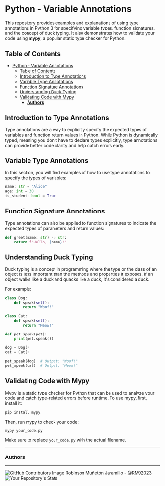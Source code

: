 # Python - Variable Annotations

This repository provides examples and explanations of using type annotations in Python 3 for specifying variable types, function signatures, and the concept of duck typing. It also demonstrates how to validate your code using **mypy**, a popular static type checker for Python.

## Table of Contents

- [Python - Variable Annotations](#python---variable-annotations)
  - [Table of Contents](#table-of-contents)
  - [Introduction to Type Annotations](#introduction-to-type-annotations)
  - [Variable Type Annotations](#variable-type-annotations)
  - [Function Signature Annotations](#function-signature-annotations)
  - [Understanding Duck Typing](#understanding-duck-typing)
  - [Validating Code with Mypy](#validating-code-with-mypy)
    - [**Authors**](#authors)

## Introduction to Type Annotations

Type annotations are a way to explicitly specify the expected types of variables and function return values in Python. While Python is dynamically typed, meaning you don't have to declare types explicitly, type annotations can provide better code clarity and help catch errors early.

## Variable Type Annotations

In this section, you will find examples of how to use type annotations to specify the types of variables:

```python
name: str = "Alice"
age: int = 30
is_student: bool = True
```

## Function Signature Annotations

Type annotations can also be applied to function signatures to indicate the expected types of parameters and return values:

```python
def greet(name: str) -> str:
    return f"Hello, {name}!"
```

## Understanding Duck Typing

Duck typing is a concept in programming where the type or the class of an object is less important than the methods and properties it exposes. If an object walks like a duck and quacks like a duck, it's considered a duck.

For example:

```python
class Dog:
    def speak(self):
        return "Woof!"

class Cat:
    def speak(self):
        return "Meow!"

def pet_speak(pet):
    print(pet.speak())

dog = Dog()
cat = Cat()

pet_speak(dog)  # Output: "Woof!"
pet_speak(cat)  # Output: "Meow!"
```

## Validating Code with Mypy

[Mypy](http://mypy-lang.org/) is a static type checker for Python that can be used to analyze your code and catch type-related errors before runtime. To use mypy, first, install it:

```bash
pip install mypy
```

Then, run mypy to check your code:

```bash
mypy your_code.py
```

Make sure to replace `your_code.py` with the actual filename.

---


### **Authors**
--- 

![GitHub Contributors Image](https://contrib.rocks/image?repo=RM92023/holbertonschool-low_level_programming)
Robinson Muñetón Jaramillo - <a href="https://github.com/RM92023" target="_blank"> @RM92023</a> ![Your Repository's Stats](https://github-readme-stats.vercel.app/api?username=RM92023&show_icons=true)